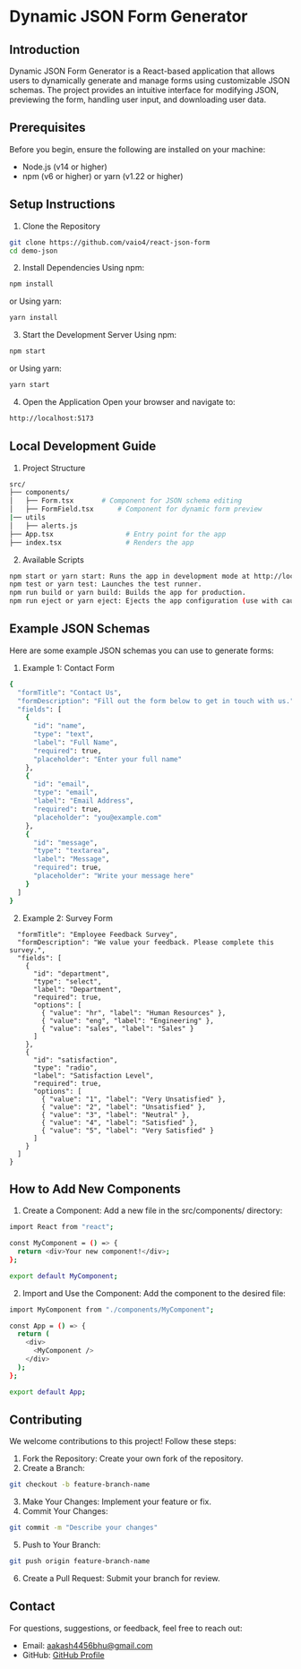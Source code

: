# Dynamic JSON Form Generator

## Introduction

Dynamic JSON Form Generator is a React-based application that allows users to dynamically generate and manage forms using customizable JSON schemas. The project provides an intuitive interface for modifying JSON, previewing the form, handling user input, and downloading user data.

## Prerequisites

Before you begin, ensure the following are installed on your machine:

* Node.js (v14 or higher)
* npm (v6 or higher) or yarn (v1.22 or higher)

## Setup Instructions

1. Clone the Repository

```bash
git clone https://github.com/vaio4/react-json-form
cd demo-json
```

2. Install Dependencies
Using npm:

```bash
npm install
```
or Using yarn:

```bash
yarn install
```


3. Start the Development Server
Using npm:

```bash
npm start
```
or Using yarn:

```bash
yarn start
```


4. Open the Application
Open your browser and navigate to:
```bash
http://localhost:5173
```

## Local Development Guide

1. Project Structure
```bash
src/
├── components/
│   ├── Form.tsx       # Component for JSON schema editing
│   ├── FormField.tsx      # Component for dynamic form preview
|── utils
│   ├── alerts.js
├── App.tsx                  # Entry point for the app
├── index.tsx                # Renders the app

```
2. Available Scripts

```bash
npm start or yarn start: Runs the app in development mode at http://localhost:5173.
npm test or yarn test: Launches the test runner.
npm run build or yarn build: Builds the app for production.
npm run eject or yarn eject: Ejects the app configuration (use with caution).
```

## Example JSON Schemas
Here are some example JSON schemas you can use to generate forms:

1. Example 1: Contact Form

```bash
{
  "formTitle": "Contact Us",
  "formDescription": "Fill out the form below to get in touch with us.",
  "fields": [
    {
      "id": "name",
      "type": "text",
      "label": "Full Name",
      "required": true,
      "placeholder": "Enter your full name"
    },
    {
      "id": "email",
      "type": "email",
      "label": "Email Address",
      "required": true,
      "placeholder": "you@example.com"
    },
    {
      "id": "message",
      "type": "textarea",
      "label": "Message",
      "required": true,
      "placeholder": "Write your message here"
    }
  ]
}
```
2. Example 2: Survey Form

```bash{
  "formTitle": "Employee Feedback Survey",
  "formDescription": "We value your feedback. Please complete this survey.",
  "fields": [
    {
      "id": "department",
      "type": "select",
      "label": "Department",
      "required": true,
      "options": [
        { "value": "hr", "label": "Human Resources" },
        { "value": "eng", "label": "Engineering" },
        { "value": "sales", "label": "Sales" }
      ]
    },
    {
      "id": "satisfaction",
      "type": "radio",
      "label": "Satisfaction Level",
      "required": true,
      "options": [
        { "value": "1", "label": "Very Unsatisfied" },
        { "value": "2", "label": "Unsatisfied" },
        { "value": "3", "label": "Neutral" },
        { "value": "4", "label": "Satisfied" },
        { "value": "5", "label": "Very Satisfied" }
      ]
    }
  ]
}
```
## How to Add New Components

1. Create a Component:
Add a new file in the src/components/ directory:

```bash
import React from "react";

const MyComponent = () => {
  return <div>Your new component!</div>;
};

export default MyComponent;
```

2. Import and Use the Component:
Add the component to the desired file:
```bash
import MyComponent from "./components/MyComponent";

const App = () => {
  return (
    <div>
      <MyComponent />
    </div>
  );
};

export default App;
```

## Contributing

We welcome contributions to this project! Follow these steps:

1. Fork the Repository: Create your own fork of the repository.
2. Create a Branch:
```bash
git checkout -b feature-branch-name
```
3. Make Your Changes: Implement your feature or fix.
4. Commit Your Changes:
```bash
git commit -m "Describe your changes"
```
5. Push to Your Branch:
```bash
git push origin feature-branch-name
```
6. Create a Pull Request: Submit your branch for review.

## Contact

For questions, suggestions, or feedback, feel free to reach out:



- Email: [aakash4456bhu@gmail.com](abhay106227@gmail.com)
- GitHub: [GitHub Profile](https://github.com/vaio4)